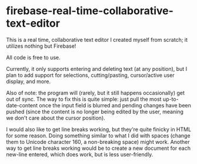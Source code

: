 # firebase-real-time-collaborative-text-editor
This is a real time, collaborative text editor I created myself from scratch; it utilizes nothing but Firebase!

All code is free to use.

Currently, it only supports entering and deleting text (at any position), but I plan to add support for selections, cutting/pasting, cursor/active user display, and more.

Also of note: the program will (rarely, but it still happens occasionally) get out of sync. The way to fix this is quite simple: just pull the most up-to-date-content once the input field is blurred and pending changes have been pushed (since the content is no longer being edited by the user, meaning we don't care about the cursor position).

I would also like to get line breaks working, but they're quite finicky in HTML for some reason. Doing something similar to what I did with spaces (change them to Unicode character 160, a non-breaking space) might work. Another way to get line breaks working would be to create a new document for each new-line entered, which does work, but is less user-friendly.
